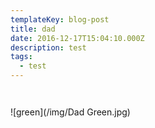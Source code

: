 ```yaml
---
templateKey: blog-post
title: dad
date: 2016-12-17T15:04:10.000Z
description: test
tags:
  - test
---
```

```
 
```

![green](/img/Dad Green.jpg)
